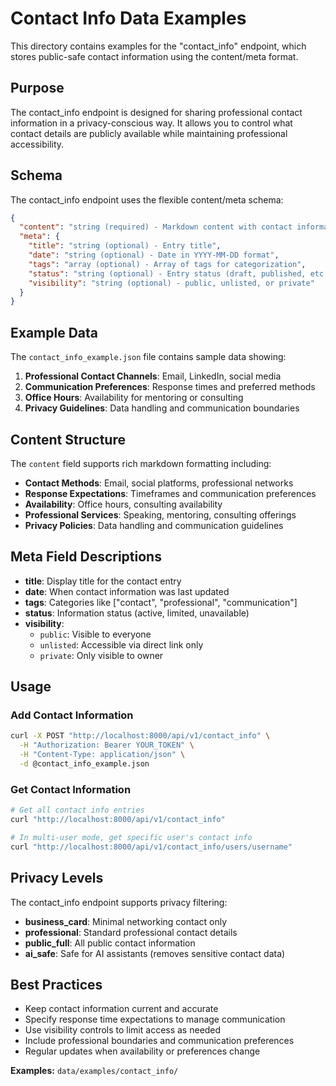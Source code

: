# Contact Info Data Examples

This directory contains examples for the "contact_info" endpoint, which stores public-safe contact information using the content/meta format.

## Purpose

The contact_info endpoint is designed for sharing professional contact information in a privacy-conscious way. It allows you to control what contact details are publicly available while maintaining professional accessibility.

## Schema

The contact_info endpoint uses the flexible content/meta schema:

```json
{
  "content": "string (required) - Markdown content with contact information",
  "meta": {
    "title": "string (optional) - Entry title",
    "date": "string (optional) - Date in YYYY-MM-DD format",
    "tags": "array (optional) - Array of tags for categorization",
    "status": "string (optional) - Entry status (draft, published, etc.)",
    "visibility": "string (optional) - public, unlisted, or private"
  }
}
```

## Example Data

The `contact_info_example.json` file contains sample data showing:

1. **Professional Contact Channels**: Email, LinkedIn, social media
2. **Communication Preferences**: Response times and preferred methods
3. **Office Hours**: Availability for mentoring or consulting
4. **Privacy Guidelines**: Data handling and communication boundaries

## Content Structure

The `content` field supports rich markdown formatting including:

- **Contact Methods**: Email, social platforms, professional networks
- **Response Expectations**: Timeframes and communication preferences
- **Availability**: Office hours, consulting availability
- **Professional Services**: Speaking, mentoring, consulting offerings
- **Privacy Policies**: Data handling and communication guidelines

## Meta Field Descriptions

- **title**: Display title for the contact entry
- **date**: When contact information was last updated
- **tags**: Categories like ["contact", "professional", "communication"]
- **status**: Information status (active, limited, unavailable)
- **visibility**:
  - `public`: Visible to everyone
  - `unlisted`: Accessible via direct link only
  - `private`: Only visible to owner

## Usage

### Add Contact Information

```bash
curl -X POST "http://localhost:8000/api/v1/contact_info" \
  -H "Authorization: Bearer YOUR_TOKEN" \
  -H "Content-Type: application/json" \
  -d @contact_info_example.json
```

### Get Contact Information

```bash
# Get all contact info entries
curl "http://localhost:8000/api/v1/contact_info"

# In multi-user mode, get specific user's contact info
curl "http://localhost:8000/api/v1/contact_info/users/username"
```

## Privacy Levels

The contact_info endpoint supports privacy filtering:

- **business_card**: Minimal networking contact only
- **professional**: Standard professional contact details
- **public_full**: All public contact information
- **ai_safe**: Safe for AI assistants (removes sensitive contact data)

## Best Practices

- Keep contact information current and accurate
- Specify response time expectations to manage communication
- Use visibility controls to limit access as needed
- Include professional boundaries and communication preferences
- Regular updates when availability or preferences change

**Examples:** `data/examples/contact_info/`
